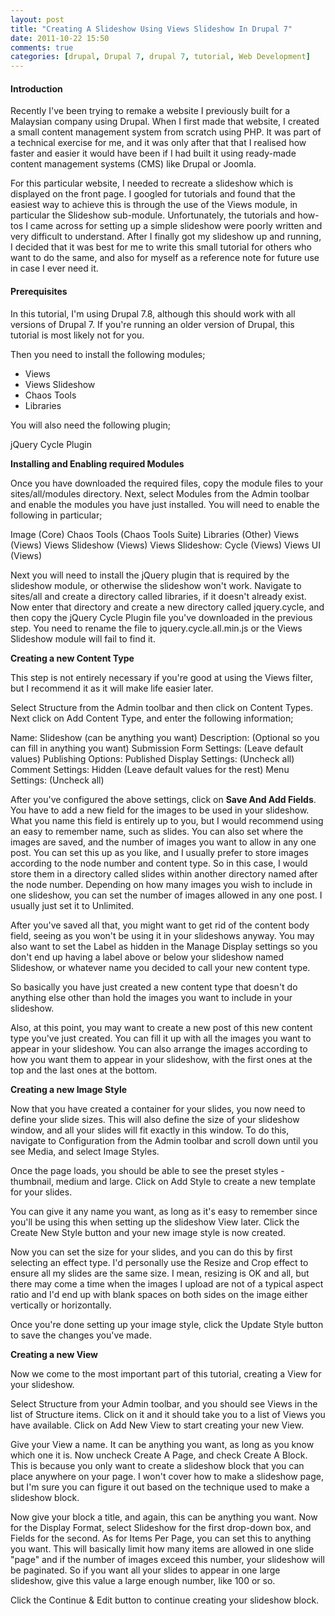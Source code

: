 ```yaml
---
layout: post
title: "Creating A Slideshow Using Views Slideshow In Drupal 7"
date: 2011-10-22 15:50
comments: true
categories: [drupal, Drupal 7, drupal 7, tutorial, Web Development]
---
```

<h4>Introduction</h4>
Recently I've been trying to remake a website I previously built for a Malaysian company using Drupal. When I first made that website, I created a small content management system from scratch using PHP. It was part of a technical exercise for me, and it was only after that that I realised how faster and easier it would have been if I had built it using ready-made content management systems (CMS) like Drupal or Joomla.

For this particular website, I needed to recreate a slideshow which is displayed on the front page. I googled for tutorials and found that the easiest way to achieve this is through the use of the Views module, in particular the Slideshow sub-module. Unfortunately, the tutorials and how-tos I came across for setting up a simple slideshow were poorly written and very difficult to understand. After I finally got my slideshow up and running, I decided that it was best for me to write this small tutorial for others who want to do the same, and also for myself as a reference note for future use in case I ever need it.
<h4>Prerequisites</h4>
In this tutorial, I'm using Drupal 7.8, although this should work with all versions of Drupal 7. If you're running an older version of Drupal, this tutorial is most likely not for you.

Then you need to install the following modules;
<ul>
	<li>Views</li>
	<li>Views Slideshow</li>
	<li>Chaos Tools</li>
	<li>Libraries</li>
</ul>
You will also need the following plugin;

jQuery Cycle Plugin

<strong>Installing and Enabling required Modules</strong>

Once you have downloaded the required files, copy the module files to your sites/all/modules directory. Next, select Modules from the Admin toolbar and enable the modules you have just installed. You will need to enable the following in particular;

Image (Core)
Chaos Tools (Chaos Tools Suite)
Libraries (Other)
Views (Views)
Views Slideshow (Views)
Views Slideshow: Cycle (Views)
Views UI (Views)

Next you will need to install the jQuery plugin that is required by the slideshow module, or otherwise the slideshow won't work. Navigate to sites/all and create a directory called libraries, if it doesn't already exist. Now enter that directory and create a new directory called jquery.cycle, and then copy the jQuery Cycle Plugin file you've downloaded in the previous step. You need to rename the file to jquery.cycle.all.min.js or the Views Slideshow module will fail to find it.

<strong>Creating a new Content Type</strong>

This step is not entirely necessary if you're good at using the Views filter, but I recommend it as it will make life easier later.

Select Structure from the Admin toolbar and then click on Content Types. Next click on Add Content Type, and enter the following information;

Name: Slideshow (can be anything you want)
Description: (Optional so you can fill in anything you want)
Submission Form Settings: (Leave default values)
Publishing Options: Published
Display Settings: (Uncheck all)
Comment Settings: Hidden (Leave default values for the rest)
Menu Settings: (Uncheck all)

After you've configured the above settings, click on <strong>Save And Add Fields</strong>. You have to add a new field for the images to be used in your slideshow. What you name this field is entirely up to you, but I would recommend using an easy to remember name, such as slides. You can also set where the images are saved, and the number of images you want to allow in any one post. You can set this up as you like, and I usually prefer to store images according to the node number and content type. So in this case, I would store them in a directory called slides within another directory named after the node number. Depending on how many images you wish to include in one slideshow, you can set the number of images allowed in any one post. I usually just set it to Unlimited.

After you've saved all that, you might want to get rid of the content body field, seeing as you won't be using it in your slideshows anyway. You may also want to set the Label as hidden in the Manage Display settings so you don't end up having a label above or below your slideshow named Slideshow, or whatever name you decided to call your new content type.

So basically you have just created a new content type that doesn't do anything else other than hold the images you want to include in your slideshow.

Also, at this point, you may want to create a new post of this new content type you've just created. You can fill it up with all the images you want to appear in your slideshow. You can also arrange the images according to how you want them to appear in your slideshow, with the first ones at the top and the last ones at the bottom.

<strong>Creating a new Image Style</strong>

Now that you have created a container for your slides, you now need to define your slide sizes. This will also define the size of your slideshow window, and all your slides will fit exactly in this window. To do this, navigate to Configuration from the Admin toolbar and scroll down until you see Media, and select Image Styles.

Once the page loads, you should be able to see the preset styles - thumbnail, medium and large. Click on Add Style to create a new template for your slides.

You can give it any name you want, as long as it's easy to remember since you'll be using this when setting up the slideshow View later. Click the Create New Style button and your new image style is now created.

Now you can set the size for your slides, and you can do this by first selecting an effect type. I'd personally use the Resize and Crop effect to ensure all my slides are the same size. I mean, resizing is OK and all, but there may come a time when the images I upload are not of a typical aspect ratio and I'd end up with blank spaces on both sides on the image either vertically or horizontally.

Once you're done setting up your image style, click the Update Style button to save the changes you've made.

<strong>Creating a new View</strong>

Now we come to the most important part of this tutorial, creating a View for your slideshow.

Select Structure from your Admin toolbar, and you should see Views in the list of Structure items. Click on it and it should take you to a list of Views you have available. Click on Add New View to start creating your new View.

Give your View a name. It can be anything you want, as long as you know which one it is. Now uncheck Create A Page, and check Create A Block. This is because you only want to create a slideshow block that you can place anywhere on your page. I won't cover how to make a slideshow page, but I'm sure you can figure it out based on the technique used to make a slideshow block.

Now give your block a title, and again, this can be anything you want. Now for the Display Format, select Slideshow for the first drop-down box, and Fields for the second. As for Items Per Page, you can set this to anything you want. This will basically limit how many items are allowed in one slide "page" and if the number of images exceed this number, your slideshow will be paginated. So if you want all your slides to appear in one large slideshow, give this value a large enough number, like 100 or so.

Click the Continue &amp; Edit button to continue creating your slideshow block.
